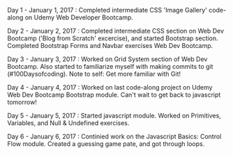 Day 1 - January 1, 2017 : 
  Completed intermediate CSS 'Image Gallery' code-along on Udemy Web Developer Bootcamp. 
  
Day 2 - January 2, 2017 :
  Completed intermediate CSS section on Web Dev Bootcamp ('Blog from Scratch' excercise), and started Bootstrap section. Completed Bootstrap Forms and Navbar exercises Web Dev Bootcamp.
  
  Day 3 - January 3, 2017 :
    Worked on Grid System section of Web Dev Bootcamp. Also started to familiarize myself with making commits to git (#100Daysofcoding). Note to self: Get more familiar with Git!
    
  Day 4 - January 4, 2017 :
    Worked on last code-along project on Udemy Web Dev Bootcamp Bootstrap module. Can't wait to get back to javascript tomorrow!

  Day 5 - January 5, 2017 :
    Started javascript module. Worked on Primitives, Variables, and Null & Undefined exercises. 
    
  Day 6 - January 6, 2017 :
    Continied work on the Javascript Basics: Control Flow module. Created a guessing game pate, and got through loops. 
